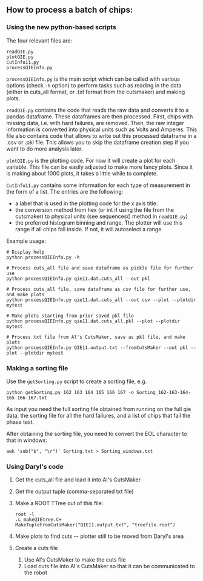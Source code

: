 ## How to process a batch of chips: 

### Using the new python-based scripts

The four relevant files are:
```
readQIE.py
plotQIE.py
CutInfo11.py
processQIEInfo.py
```

`processQIEInfo.py` is the main script which can be called with various options (check `-h` option)
to perform tasks such as reading in the data (either in cuts_all format, or .txt format from the
cutsmaker) and making plots. 

`readQIE.py` contains the code that reads the raw data and converts it to a pandas dataframe. 
These dataframes are then processed. First, chips with missing data, i.e. with hard failures,  are removed.
Then, the raw integer information is converted into physical units such as Volts and Amperes. 
This file also contains code that allows to write out this processed dataframe in a .csv or .pkl file.
This allows you to skip the dataframe creation step if you want to do more analysis later.

`plotQIE.py` is the plotting code. For now it will create a plot for each variable. 
This file can be easily adjusted to make more fancy plots. Since it is making about 1000 plots, it 
takes a little while to complete.

`CutInfo11.py` contains some information for each type of measurement in the form of a list. 
The entries are the following:
 - a label that is used in the plotting code for the x axis title.
 - the conversion method from hex (or int if using the file from the cutsmaker) to physical units (see sequences() method in `readQIE.py`)
 - the preferred histogram binning and range. The plotter will use this range if all
chips fall inside. If not, it will autoselect a range.


Example usage:
```
# Display help 
python processQIEInfo.py -h

# Process cuts_all file and save dataframe as pickle file for further use
python processQIEInfo.py qie11.dat.cuts_all --out pkl

# Process cuts_all file, save dataframe as csv file for further use, and make plots
python processQIEInfo.py qie11.dat.cuts_all --out csv --plot --plotdir mytest

# Make plots starting from prior saved pkl file
python processQIEInfo.py qie11.dat.cuts_all.pkl --plot --plotdir mytest

# Process txt file from Al's CutsMaker, save as pkl file, and make plots
python processQIEInfo.py QIE11.output.txt --fromCutsMaker --out pkl --plot --plotdir mytest
```

### Making a sorting file

Use the `getSorting.py` script to create a sorting file, e.g.
```
python getSorting.py 162 163 164 165 166 167 -o Sorting_162-163-164-165-166-167.txt
```
As input you need the full sorting file obtained from running on the full qie data, the sorting file for all the hard failures, and a list of chips that fail the phase test. 

After obtaining the sorting file, you need to convert the EOL character to that in windows:
```
awk 'sub("$", "\r")' Sorting.txt > Sorting_windows.txt
```


### Using Daryl's code

1. Get the cuts_all file and load it into Al's CutsMaker
2. Get the output tuple (comma-separated txt file)
3. Make a ROOT TTree out of this file:

    ```
    root -l
    .L makeQIEtree.C+
    MakeTupleFromCutsMaker("QIE11.output.txt", "treefile.root")
    ```
4. Make plots to find cuts -- plotter still to be moved from Daryl's area
5. Create a cuts file

     1. Use Al's CutsMaker to make the cuts file
     2. Load cuts file into Al's CutsMaker so that it can be communicated to the robot
